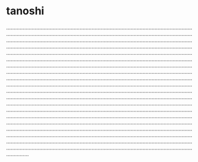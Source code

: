 # tanoshi
...............................................................................................................................................................................................................................................................................................................................................................................................................................................................................................................................................................................................................................................................................................................................................................................................................................................................................................................................................................................................................................................................................................................................................................................................................................................................................................................................................................................................................................................................................................................................................................................................................................................................................................................................................................................................................................................................................................................................................................................................................................................................................................................................................................................................................................................................................................................................................................................................................................................................................................................................................................................................
